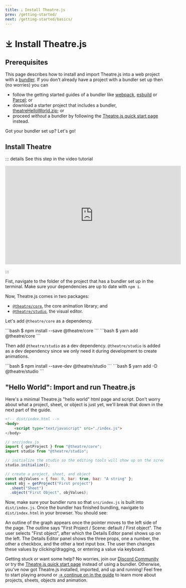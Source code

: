 ```yaml
---
title: ⤓ Install Theatre.js
prev: /getting-started/
next: /getting-started/basics/
---
```


<script src="/public/downloadNonSameOriginFile.js" type="module"></script>

# ⤓ Install Theatre.js

## Prerequisites

This page describes how to install and import Theatre.js into a web project with a [bundler](https://github.com/topics/module-bundler). If you don't already have a project with a bundler set up then (no worries) you can

- follow the getting started guides of a bundler like [webpack](https://webpack.js.org/guides/getting-started), [esbuild](https://esbuild.github.io/getting-started/) or [Parcel](https://parceljs.org/getting-started/webapp/); or
- download a starter project that includes a bundler, <a download href="/try-it-out/theatreHelloWorld.zip">theatreHelloWorld.zip</a>; or
- proceed _without_ a bundler by following the [Theatre.js quick start page](/getting-started/try-it-out/) instead.

Got your bundler set up? Let's go!

## Install Theatre

::: details See this step in the video tutorial

<iframe width="560" height="315" src="https://www.youtube.com/embed/icR9EIS1q34?start=539" title="YouTube video player" frameborder="0" allow="accelerometer; clipboard-write; encrypted-media; gyroscope; picture-in-picture" allowfullscreen></iframe>

:::

Fist, navigate to the folder of the project that has a bundler set up in the terminal. Make sure your dependencies are up to date with `npm i`.

Now, Theatre.js comes in two packages:

- [`@theatre/core`](https://npmjs.com/package/@theatre/core), the core animation library; and
- [`@theatre/studio`](https://npmjs.com/package/@theatre/studio), the visual editor.

Let's add `@theatre/core` as a dependency.

<code-group>
<code-block title="npm">
```bash
$ npm install --save @theatre/core
```
</code-block>

<code-block title="yarn">
```bash
$ yarn add @theatre/core
```
</code-block>

</code-group>

Then add `@theatre/studio` as a dev dependency. `@theatre/studio` is added as a dev dependency since we only need it during development to create animations.

<code-group>
<code-block title="npm">
```bash
$ npm install --save-dev @theatre/studio
```
</code-block>

<code-block title="yarn">
```bash
$ yarn add -D @theatre/studio
```
</code-block>

</code-group>

## "Hello World": Import and run Theatre.js

Here's a minimal Theatre.js "hello world" html page and script. Don't worry about what a project, sheet, or object is just yet, we'll break that down in the next part of the guide.

```html
<!-- dist/index.html -->
<body>
    <script type="text/javascript" src="./index.js">
</body>
```

```js
// src/index.js
import { getProject } from "@theatre/core";
import studio from "@theatre/studio";

// initialize the studio so the editing tools will show up on the screen
studio.initialize();

// create a project, sheet, and object
const objValues = { foo: 0, bar: true, baz: "A string" };
const obj = getProject("First project")
  .sheet("Sheet")
  .object("First Object", objValues);
```

Now, make sure your bundler runs so that `src/index.js` is built into `dist/index.js`. Once the bundler has finished bundling, navigate to `dist/index.html` in your browser. You should see:

<VideoWithDescription src="/getting-started/scene-and-object.mp4">An outline of the graph appears once the pointer moves to the left side of the page. The outline says "First Project / Scene: default / First object". The user selects "First object", after which the Details Editor panel shows up on the left. The Details Editor panel shows the three props, one a number, the other a checkbox, and the other a text input box. The user then changes these values by clicking/dragging, or entering a value via keyboard.</VideoWithDescription>

Getting stuck or want some help? No worries, join our [Discord Community](https://discord.gg/bm9f8F9Y9N) or try the [Theatre.js quick start page](/getting-started/try-it-out/) instead of using a bundler. Otherwise, you've now got Theatre.js installed, imported, and up and running! Feel free to start playing around or [→ continue on in the guide](/getting-started/basics/) to learn more about projects, sheets, objects and animation.

<script>
// Hack to wait for elements to be loaded.
setTimeout(addListenersToNonSameOriginDownloadLinks);

function addListenersToNonSameOriginDownloadLinks() {
  for (const aEl of document.getElementsByTagName("a")) {
    if (aEl.hasAttribute("download-non-same-origin")) {
      aEl.addEventListener("click", (e) => {
        e.preventDefault();
        downloadNonSameOriginFile(aEl.href, "core-and-studio.js");
      });
    }
  }
}

async function downloadNonSameOriginFile(fileUrl, saveFileName) {
  try {
    const response = await fetch(fileUrl);
    const blob = await response.blob();

    const url = window.URL.createObjectURL(blob);
    const a = document.createElement("a");
    a.style.display = "none";
    a.href = url;
    a.download = saveFileName;
    document.body.appendChild(a);
    a.click();
    window.URL.revokeObjectURL(url);
  } catch (e) {
    window.location.href = fileUrl; // Give up and just navigate on error
  }
}
</script>
